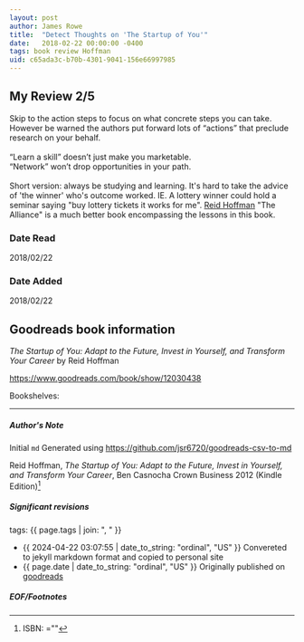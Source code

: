 ```yaml
---
layout: post
author: James Rowe
title:  "Detect Thoughts on 'The Startup of You'"
date:   2018-02-22 00:00:00 -0400
tags: book review Hoffman 
uid: c65ada3c-b70b-4301-9041-156e66997985
---
```


<!-- highly dependent on how you personally use jekyll templates, and how you want this to show up -->
<!-- escape any jekyll keys with double brackets -->

## My Review 2/5

Skip to the action steps to focus on what concrete steps you can take. However be warned the authors put forward lots of “actions” that preclude research on your behalf. <br/><br/>“Learn a skill” doesn’t just make you marketable. <br/>“Network” won’t drop opportunities in your path.<br/><br/>Short version: always be studying and learning. It's hard to take the advice of 'the winner' who's outcome worked. IE. A lottery winner could hold a seminar saying "buy lottery tickets it works for me". [Reid Hoffman](https://www.goodreads.com/author/show/5039437) "The Alliance" is a much better book encompassing the lessons in this book.

### Date Read
2018/02/22

### Date Added
2018/02/22

## Goodreads book information

*The Startup of You: Adapt to the Future, Invest in Yourself, and Transform Your Career* by Reid Hoffman

https://www.goodreads.com/book/show/12030438

Bookshelves: 

---

##### Author's Note

Initial `md` Generated using https://github.com/jsr6720/goodreads-csv-to-md

Reid Hoffman, *The Startup of You: Adapt to the Future, Invest in Yourself, and Transform Your Career*, Ben Casnocha Crown Business 2012 (Kindle Edition)[^1]

##### Significant revisions

tags: {{ page.tags | join: ", " }} <!-- todo move this somewhere -->

- {{ 2024-04-22 03:07:55 | date_to_string: "ordinal", "US" }} Convereted to jekyll markdown format and copied to personal site
- {{ page.date | date_to_string: "ordinal", "US" }} Originally published on [goodreads](https://www.goodreads.com)

##### EOF/Footnotes

[^1]: ISBN: =""